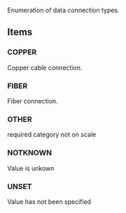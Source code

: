 Enumeration of data connection types.

<!-- end of short definition -->


## Items

### COPPER
Copper cable connection.

### FIBER
Fiber connection.

### OTHER
required category not on scale

### NOTKNOWN
Value is unkown

### UNSET
Value has not been specified
